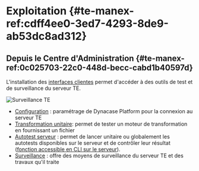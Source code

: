 # Exploitation {#te-manex-ref:cdff4ee0-3ed7-4293-8de9-ab53dc8ad312}

## Depuis le Centre d'Administration {#te-manex-ref:0c025703-22c0-448d-becc-cabd1b40597d}

L'installation des [interfaces
clientes](#te-manex-ref:4fc3d410-30da-461e-b96e-d99f894d3409) permet d'accéder
à des outils de test et de surveillance du serveur TE.

![Surveillance TE ](exploitation-001.png "Surveillance TE")

* [Configuration](#te-manex-ref:33a5475b-28e7-4b95-b0ea-a127e4794e93) : paramétrage de Dynacase Platform pour la connexion au serveur TE
* [Transformation unitaire](#te-manex-ref:00f3389d-317e-464c-8484-f8a7841e1989): permet de tester un moteur de transformation en fournissant un fichier
* [Autotest serveur](#te-manex-ref:f63648d7-4616-4e57-9e24-0410febb43e6) :
  permet de lancer unitaire ou globalement les autotests disponibles sur le
  serveur et de contrôler leur résultat ([fonction accessible en CLI sur le
  serveur](#te-manex-ref:02b9cb27-aca7-4232-8ba5-0455fa43709d)). 
* [Surveillance](#te-manex-ref:7a4c7126-8b90-4e35-af30-19846d2972f9) : offre des moyens de surveillance du serveur TE et des travaux qu'il traite

